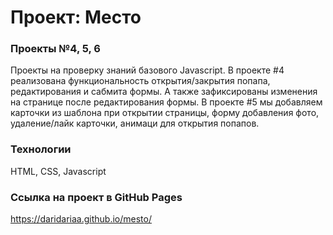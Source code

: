 # Проект: Место

### Проекты №4, 5, 6

Проекты на проверку знаний базового Javascript. В проекте #4 реализована функциональность открытия/закрытия попапа, редактирования и сабмита формы. А также зафиксированы изменения на странице после редактирования формы.
В проекте #5 мы добавляем карточки из шаблона при открытии страницы, форму добавления фото, удаление/лайк карточки, анимаци для открытия попапов.
### Технологии

HTML, CSS, Javascript

### Ссылка на проект в GitHub Pages

https://daridariaa.github.io/mesto/

